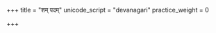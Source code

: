 +++
title = "शम् पदम्"
unicode_script = "devanagari"
practice_weight = 0

+++
<div class="js_include" url="/vedAH/sAma/paravastu-saama/devaH/indraH/sham-padam/"  newLevelForH1="1" includeTitle="false"> </div>
